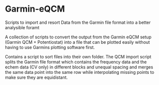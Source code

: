 # Garmin-eQCM
Scripts to import and resort Data from the Garmin file format into a better analysible foramt

A collection of scripts to convert the output from the Garmin eQCM setup (Garmin QCM + Potentiostat) into a file that can be plotted easily 
without having to use Garmins plotting software first.

Contains a script to sort files into their own folder.
The QCM import script splits the Garmin file format which contains the frequency data and the echem data (CV only) in different blocks and unequal spacing
and merges the same data point into the same row while interpolating missing points to make sure they are equidistant.
